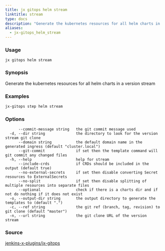 ```yaml
---
title: jx gitops helm stream
linktitle: stream
type: docs
description: "Generate the kubernetes resources for all helm charts in a version stream"
aliases:
  - jx-gitops_helm_stream
---
```


### Usage

```
jx gitops helm stream
```

### Synopsis

Generate the kubernetes resources for all helm charts in a version stream

### Examples

  ```bash
  jx-gitops step helm stream

  ```
### Options

```
      --commit-message string   the git commit message used
  -d, --dir string              the directory to look for the version stream git clone
      --domain string           the default domain name in the generated ingress (default "cluster.local")
      --git-commit              if set then the template command will git commit any changed files
  -h, --help                    help for stream
      --include-crds            if CRDs should be included in the output (default true)
      --no-external-secrets     if set then disable converting Secret resources to ExternalSecrets
      --no-split                if set then disable splitting of multiple resources into separate files
      --optional                check if there is a charts dir and if not do nothing if it does not exist
  -o, --output-dir string       the output directory to generate the templates to (default ".")
  -c, --ref string              the git ref (branch, tag, revision) to git clone (default "master")
  -n, --url string              the git clone URL of the version stream
```



### Source

[jenkins-x-plugins/jx-gitops](https://github.com/jenkins-x-plugins/jx-gitops)

